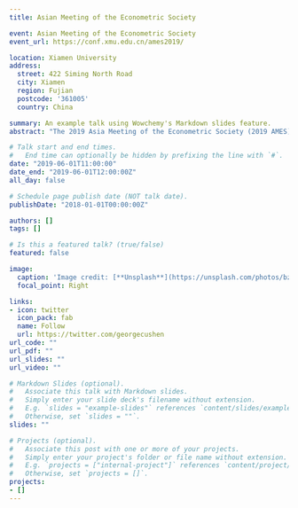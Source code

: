 ```yaml
---
title: Asian Meeting of the Econometric Society

event: Asian Meeting of the Econometric Society
event_url: https://conf.xmu.edu.cn/ames2019/

location: Xiamen University
address:
  street: 422 Siming North Road
  city: Xiamen
  region: Fujian
  postcode: '361005'
  country: China

summary: An example talk using Wowchemy's Markdown slides feature.
abstract: "The 2019 Asia Meeting of the Econometric Society (2019 AMES) is open for registration. The meeting will be held on June 14-16, 2019 at Xiamen University, located in the resort-like island city of Xiamen (also called Amoy) in southeast China, with convenient flight connections to most major Asian cities. In addition to contributed and invited sessions, keynote lectures have been arranged."

# Talk start and end times.
#   End time can optionally be hidden by prefixing the line with `#`.
date: "2019-06-01T11:00:00"
date_end: "2019-06-01T12:00:00Z"
all_day: false

# Schedule page publish date (NOT talk date).
publishDate: "2018-01-01T00:00:00Z"

authors: []
tags: []

# Is this a featured talk? (true/false)
featured: false

image:
  caption: 'Image credit: [**Unsplash**](https://unsplash.com/photos/bzdhc5b3Bxs)'
  focal_point: Right

links:
- icon: twitter
  icon_pack: fab
  name: Follow
  url: https://twitter.com/georgecushen
url_code: ""
url_pdf: ""
url_slides: ""
url_video: ""

# Markdown Slides (optional).
#   Associate this talk with Markdown slides.
#   Simply enter your slide deck's filename without extension.
#   E.g. `slides = "example-slides"` references `content/slides/example-slides.md`.
#   Otherwise, set `slides = ""`.
slides: ""

# Projects (optional).
#   Associate this post with one or more of your projects.
#   Simply enter your project's folder or file name without extension.
#   E.g. `projects = ["internal-project"]` references `content/project/deep-learning/index.md`.
#   Otherwise, set `projects = []`.
projects:
- []
---
```


<!-- {{% callout note %}}
Click on the **Slides** button above to view the built-in slides feature.
{{% /callout %}}

Slides can be added in a few ways:

- **Create** slides using Wowchemy's [*Slides*](https://wowchemy.com/docs/managing-content/#create-slides) feature and link using `slides` parameter in the front matter of the talk file
- **Upload** an existing slide deck to `static/` and link using `url_slides` parameter in the front matter of the talk file
- **Embed** your slides (e.g. Google Slides) or presentation video on this page using [shortcodes](https://wowchemy.com/docs/writing-markdown-latex/).

Further event details, including [page elements](https://wowchemy.com/docs/writing-markdown-latex/) such as image galleries, can be added to the body of this page.  -->
